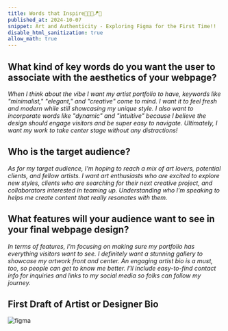 ```yaml
---
title: Words that Inspire👩‍🎨🍁🪁🍒
published_at: 2024-10-07
snippet: Art and Authenticity - Exploring Figma for the First Time!!
disable_html_sanitization: true
allow_math: true
---
```


## What kind of key words do you want the user to associate with the aesthetics of your webpage?
*When I think about the vibe I want my artist portfolio to have, keywords like "minimalist," "elegant," and "creative" come to mind. I want it to feel fresh and modern while still showcasing my unique style. I also want to incorporate words like "dynamic" and "intuitive" because I believe the design should engage visitors and be super easy to navigate. Ultimately, I want my work to take center stage without any distractions!*

## Who is the target audience?
*As for my target audience, I’m hoping to reach a mix of art lovers, potential clients, and fellow artists. I want art enthusiasts who are excited to explore new styles, clients who are searching for their next creative project, and collaborators interested in teaming up. Understanding who I’m speaking to helps me create content that really resonates with them.*

## What features will your audience want to see in your final webpage design?
*In terms of features, I’m focusing on making sure my portfolio has everything visitors want to see. I definitely want a stunning gallery to showcase my artwork front and center. An engaging artist bio is a must, too, so people can get to know me better. I’ll include easy-to-find contact info for inquiries and links to my social media so folks can follow my journey.*

## First Draft of Artist or Designer Bio



![figma](figma.jpeg)

